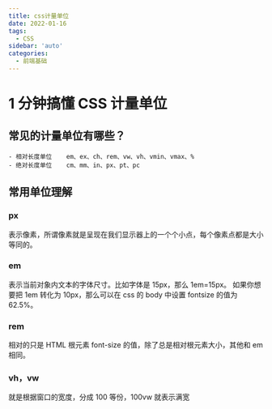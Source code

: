 ```yaml
---
title: css计量单位
date: 2022-01-16
tags:
  - CSS
sidebar: 'auto'
categories:
  - 前端基础
---
```


# 1 分钟搞懂 CSS 计量单位

## 常见的计量单位有哪些？

    - 相对长度单位	em、ex、ch、rem、vw、vh、vmin、vmax、%
    - 绝对长度单位	cm、mm、in、px、pt、pc

## 常用单位理解

### px

表示像素，所谓像素就是呈现在我们显示器上的一个个小点，每个像素点都是大小等同的。

### em

表示当前对象内文本的字体尺寸。比如字体是 15px，那么 1em=15px。
如果你想要把 1em 转化为 10px，那么可以在 css 的 body 中设置 fontsize 的值为 62.5%。

### rem

相对的只是 HTML 根元素 font-size 的值，除了总是相对根元素大小，其他和 em 相同。

### vh，vw

就是根据窗口的宽度，分成 100 等份，100vw 就表示满宽
